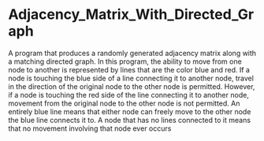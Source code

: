 # Adjacency_Matrix_With_Directed_Graph
A program that produces a randomly generated adjacency matrix along with a matching directed graph.
In this program, the ability to move from one node to another is represented by lines that are the color blue and red. If a node is touching the blue side of a line connecting it to another node, travel in the direction of the original node to the other node is permitted. However, if a node is touching the red side of the line connecting it to another node, movement from the original node to the other node is not permitted. An entirely blue line means that either node can freely move to the other node the blue line connects it to. A node that has no lines connected to it means that no movement involving that node ever occurs
